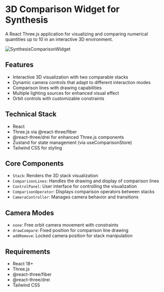 # 3D Comparison Widget for Synthesis

A React Three.js application for visualizing and comparing numerical quantities up to 10 in an interactive 3D environment.

![SynthesisComparisonWidget](https://github.com/user-attachments/assets/30bb439f-85ae-4a9c-a3ee-27f7cd4debc3)

## Features

- Interactive 3D visualization with two comparable stacks
- Dynamic camera controls that adapt to different interaction modes
- Comparison lines with drawing capabilities
- Multiple lighting sources for enhanced visual effect
- Orbit controls with customizable constraints

## Technical Stack

- React
- Three.js via @react-three/fiber
- @react-three/drei for enhanced Three.js components
- Zustand for state management (via useComparisonStore)
- Tailwind CSS for styling

## Core Components

- `Stack`: Renders the 3D stack visualization
- `ComparisonLines`: Handles the drawing and display of comparison lines
- `ControlPanel`: User interface for controlling the visualization
- `ComparisonOperator`: Displays comparison operators between stacks
- `CameraController`: Manages camera behavior and transitions

## Camera Modes

- `none`: Free orbit camera movement with constraints
- `drawCompare`: Fixed position for comparison line drawing
- `addRemove`: Locked camera position for stack manipulation

## Requirements

- React 18+
- Three.js
- @react-three/fiber
- @react-three/drei
- Tailwind CSS
